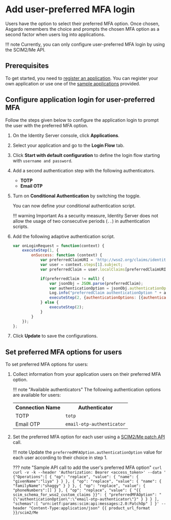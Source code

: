 # Add user-preferred MFA login

Users have the option to select their preferred MFA option. Once chosen, Asgardo remembers the choice and prompts the chosen MFA option as a second factor when users log into applications.

!!! note
    Currently, you can only configure user-preferred MFA login by using the SCIM2/Me API.

## Prerequisites
To get started, you need to [register an application]({{base_path}}/guides/applications/). You can register your own application or use one of the [sample applications]({{base_path}}/get-started/try-samples/) provided.

## Configure application login for user-preferred MFA

Follow the steps given below to configure the application login to prompt the user with the preferred MFA option.

1. On the Identity Server console, click **Applications**.
2. Select your application and go to the **Login Flow** tab.
3. Click **Start with default configuration** to define the login flow starting with `username and password`.
4. Add a second authentication step with the following authenticators.

    - **TOTP**
    - **Email OTP**
    <!--- **SMS OTP**-->

    <!-- ![User Preferred MFA - adaptive auth script]({{base_path}}/assets/img/guides/conditional-auth/user-preferred-mfa-option.png) -->

5. Turn on **Conditional Authentication** by switching the toggle.
    <!-- ![Enable conditional auth in {{ product_name }}]({{base_path}}/assets/img/guides/conditional-auth/enable-conditional-auth.png) -->
    You can now define your conditional authentication script.

    !!! warning Important
            As a security measure, Identity Server does not allow the usage of two consecutive periods (`..`) in authentication scripts.

6. Add the following adaptive authentication script.
    ```js
    var onLoginRequest = function(context) {
        executeStep(1, {
            onSuccess: function (context) {
                var preferredClaimURI = 'http://wso2.org/claims/identity/preferredMFAOption';
                var user = context.steps[1].subject;
                var preferredClaim = user.localClaims[preferredClaimURI];
    
                if(preferredClaim != null) {  
                    var jsonObj = JSON.parse(preferredClaim);
                    var authenticationOption = jsonObj.authenticationOption;
                    Log.info("preferredClaim authenticationOption " + authenticationOption); 
                    executeStep(2, {authenticationOptions: [{authenticator: authenticationOption}]}, {});
                } else {
                    executeStep(2);
                }
            }
        });  
    };
    ```

7. Click **Update** to save the configurations.

## Set preferred MFA options for users

To set preferred MFA options for users:

1. Collect information from your application users on their preferred MFA option.

    !!! note "Available authenticators"
        The following authentication options are available for users:
        <table>
            <tr>
                <th>Connection Name</th>
                <th>Authenticator</th>
            </tr>
            <tr>
                <td>TOTP</td>
                <td><code>totp</code></td>
            </tr>
            <tr>
                <td>Email OTP</td>
                <td><code>email-otp-authenticator</code></td>
            </tr>
            <!--<tr>
                <td>SMS OTP</td>
                <td><code>SMSOTP</code></td>
            </tr>-->
        </table>

2. Set the preferred MFA option for each user using a [SCIM2/Me patch API](api/patch) call.

    !!! note
        Update the `preferredMFAOption.authenticationOption` value for each user according to their choice in step 1.


    ??? note "Sample API call to add the user's preferred MFA option"
        ```curl
        curl -v -k --header
        'Authorization: Bearer <access_token>'
        --data '
            {"Operations":[
                {
                    "op": "replace",
                    "value": {
                        "name": {
                            "givenName":"liya"
                        }
                    }
                },
                {
                    "op": "replace",
                    "value": {
                        "name": {
                            "familyName":"shaggy"
                        }
                    }
                },
                {
                    "op": "replace",
                    "value": {
                        "phoneNumbers":[]
                    }
                },
                {
                    "op": "replace",
                    "value": {
                        "{{ scim_schema_for_wso2_custom_claims }}": {
                            "preferredMFAOption": "{\"authenticationOption\":\"email-otp-authenticator\"}"
                        }
                    }
                }
            ],
            "schemas":[
                "urn:ietf:params:scim:api:messages:2.0:PatchOp"
            ]
        }'
        --header "Content-Type:application/json" {{ product_url_format }}/scim2/Me
        ```
